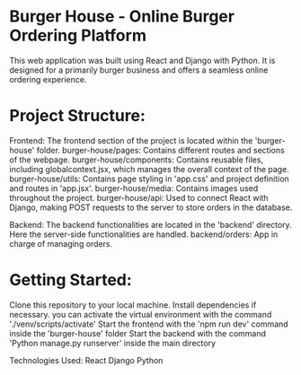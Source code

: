 # Burger House - Online Burger Ordering Platform

This web application was built using React and Django with Python. It is designed for a primarily burger business and offers a seamless online ordering experience.

# Project Structure:

Frontend: The frontend section of the project is located within the 'burger-house' folder. burger-house/pages: Contains different routes and sections of the webpage. burger-house/components: Contains reusable files, including globalcontext.jsx, which manages the overall context of the page. burger-house/utils: Contains page styling in 'app.css' and project definition and routes in 'app.jsx'. burger-house/media: Contains images used throughout the project. burger-house/api: Used to connect React with Django, making POST requests to the server to store orders in the database.

Backend: The backend functionalities are located in the 'backend' directory. Here the server-side functionalities are handled. backend/orders: App in charge of managing orders.

# Getting Started:
Clone this repository to your local machine. Install dependencies if necessary. you can activate the virtual environment with the command './venv/scripts/activate' Start the frontend with the 'npm run dev' command inside the 'burger-house' folder Start the backend with the command 'Python manage.py runserver' inside the main directory

Technologies Used:
React Django Python
